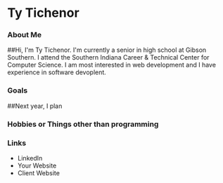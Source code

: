 # Ty Tichenor 

### About Me
##Hi, I'm Ty Tichenor. I'm currently a senior in high school at Gibson Southern. I attend the Southern Indiana Career & Technical Center for Computer Science. I am most interested in web development and I have experience in software devoplent.

### Goals
##Next year, I plan 

### Hobbies or Things other than programming 

### Links 
- LinkedIn
- Your Website 
- Client Website
